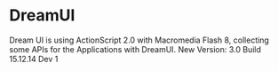 # DreamUI
Dream UI is using ActionScript 2.0 with Macromedia Flash 8, collecting some APIs for the Applications with DreamUI.
New Version: 3.0 Build 15.12.14 Dev 1